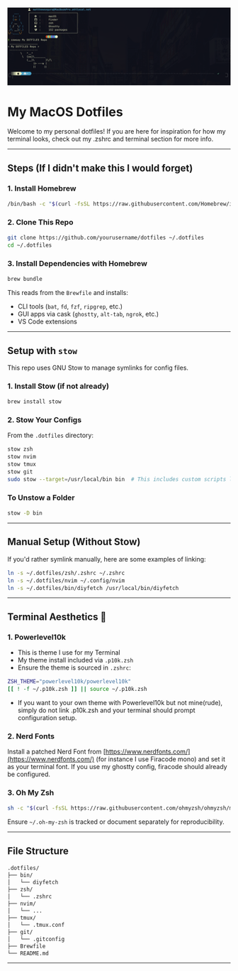 #
![Screenshot](screeny.png)

# My MacOS Dotfiles

Welcome to my personal dotfiles! If you are here for inspiration for how my terminal looks, check out my .zshrc and terminal section for more info.

---

## Steps (If I didn't make this I would forget) 

### 1. Install Homebrew

```sh
/bin/bash -c "$(curl -fsSL https://raw.githubusercontent.com/Homebrew/install/HEAD/install.sh)"
```

### 2. Clone This Repo

```sh
git clone https://github.com/yourusername/dotfiles ~/.dotfiles
cd ~/.dotfiles
```

### 3. Install Dependencies with Homebrew

```sh
brew bundle
```

This reads from the `Brewfile` and installs:

- CLI tools (`bat`, `fd`, `fzf`, `ripgrep`, etc.)
- GUI apps via cask (`ghostty`, `alt-tab`, `ngrok`, etc.)
- VS Code extensions

---

## Setup with `stow`

This repo uses GNU Stow to manage symlinks for config files.

### 1. Install Stow (if not already)

```sh
brew install stow
```

### 2. Stow Your Configs

From the `.dotfiles` directory:

```sh
stow zsh
stow nvim
stow tmux
stow git
sudo stow --target=/usr/local/bin bin  # This includes custom scripts like the penguin image you see above
```

### To Unstow a Folder

```sh
stow -D bin
```

---

## Manual Setup (Without Stow)

If you'd rather symlink manually, here are some examples of linking:

```sh
ln -s ~/.dotfiles/zsh/.zshrc ~/.zshrc
ln -s ~/.dotfiles/nvim ~/.config/nvim
ln -s ~/.dotfiles/bin/diyfetch /usr/local/bin/diyfetch
```

---

## Terminal Aesthetics 🤺

### 1. Powerlevel10k
- This is theme I use for my Terminal 
- My theme install included via `.p10k.zsh`
- Ensure the theme is sourced in `.zshrc`:

```sh
ZSH_THEME="powerlevel10k/powerlevel10k"
[[ ! -f ~/.p10k.zsh ]] || source ~/.p10k.zsh
```


- If you want to your own theme with Powerlevel10k but not mine(rude), simply do not link .p10k.zsh and your terminal should prompt configuration setup.

### 2. Nerd Fonts

Install a patched Nerd Font from [https://www.nerdfonts.com/](https://www.nerdfonts.com/) (for instance I use Firacode mono) and set it as your terminal font. If you use my ghostty config, firacode should already be configured.

### 3. Oh My Zsh

```sh
sh -c "$(curl -fsSL https://raw.githubusercontent.com/ohmyzsh/ohmyzsh/master/tools/install.sh)"
```

Ensure `~/.oh-my-zsh` is tracked or document separately for reproducibility.

---

## File Structure

```
.dotfiles/
├── bin/
│   └── diyfetch
├── zsh/
│   └── .zshrc
├── nvim/
│   └── ...
├── tmux/
│   └── .tmux.conf
├── git/
│   └── .gitconfig
├── Brewfile
└── README.md
```

---

